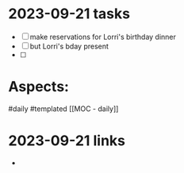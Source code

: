
# 2023-09-21 tasks

- [ ] make reservations for Lorri's birthday dinner
- [ ] but Lorri's bday present
- [ ] 

# Aspects:
#daily #templated
[[MOC - daily]]

# 2023-09-21 links
- 



